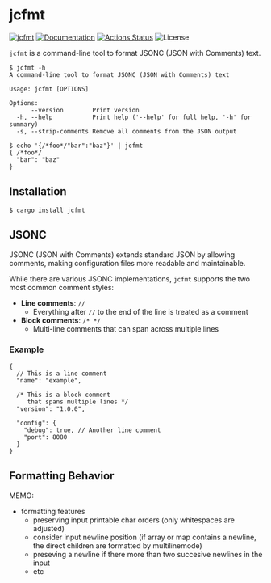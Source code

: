 jcfmt
=====

[![jcfmt](https://img.shields.io/crates/v/jcfmt.svg)](https://crates.io/crates/jcfmt)
[![Documentation](https://docs.rs/jcfmt/badge.svg)](https://docs.rs/jcfmt)
[![Actions Status](https://github.com/sile/jcfmt/workflows/CI/badge.svg)](https://github.com/sile/jcfmt/actions)
![License](https://img.shields.io/crates/l/jcfmt)

`jcfmt` is a command-line tool to format JSONC (JSON with Comments) text.

```console
$ jcfmt -h
A command-line tool to format JSONC (JSON with Comments) text

Usage: jcfmt [OPTIONS]

Options:
      --version        Print version
  -h, --help           Print help ('--help' for full help, '-h' for summary)
  -s, --strip-comments Remove all comments from the JSON output

$ echo '{/*foo*/"bar":"baz"}' | jcfmt
{ /*foo*/
  "bar": "baz"
}
```

Installation
------------

```console
$ cargo install jcfmt
```

JSONC
-----

JSONC (JSON with Comments) extends standard JSON by allowing comments,
making configuration files more readable and maintainable. 

While there are various JSONC implementations,
`jcfmt` supports the two most common comment styles:

- **Line comments**: `//`
  - Everything after `//` to the end of the line is treated as a comment
- **Block comments**: `/* */`
  - Multi-line comments that can span across multiple lines

### Example

```jsonc
{
  // This is a line comment
  "name": "example",

  /* This is a block comment
     that spans multiple lines */
  "version": "1.0.0",

  "config": {
    "debug": true, // Another line comment
    "port": 8080
  }
}
```

Formatting Behavior
-------------------

MEMO:
- formatting features
  - preserving input printable char orders (only whitespaces are adjusted)
  - consider input newline position (if array or map contains a newline, the direct children are formatted by multilinemode)
  - preseving a newline if there more than two succesive newlines in the input
  - etc

